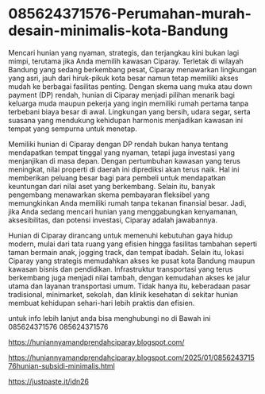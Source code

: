 # 085624371576-Perumahan-murah-desain-minimalis-kota-Bandung
Mencari hunian yang nyaman, strategis, dan terjangkau kini bukan lagi mimpi, terutama jika Anda memilih kawasan Ciparay. Terletak di wilayah Bandung yang sedang berkembang pesat, Ciparay menawarkan lingkungan yang asri, jauh dari hiruk-pikuk kota besar namun tetap memiliki akses mudah ke berbagai fasilitas penting. Dengan skema uang muka atau down payment (DP) rendah, hunian di Ciparay menjadi pilihan menarik bagi keluarga muda maupun pekerja yang ingin memiliki rumah pertama tanpa terbebani biaya besar di awal. Lingkungan yang bersih, udara segar, serta suasana yang mendukung kehidupan harmonis menjadikan kawasan ini tempat yang sempurna untuk menetap.

Memiliki hunian di Ciparay dengan DP rendah bukan hanya tentang mendapatkan tempat tinggal yang nyaman, tetapi juga investasi yang menjanjikan di masa depan. Dengan pertumbuhan kawasan yang terus meningkat, nilai properti di daerah ini diprediksi akan terus naik. Hal ini memberikan peluang besar bagi para pembeli untuk mendapatkan keuntungan dari nilai aset yang berkembang. Selain itu, banyak pengembang menawarkan skema pembayaran fleksibel yang memungkinkan Anda memiliki rumah tanpa tekanan finansial besar. Jadi, jika Anda sedang mencari hunian yang menggabungkan kenyamanan, aksesibilitas, dan potensi investasi, Ciparay adalah jawabannya.

Hunian di Ciparay dirancang untuk memenuhi kebutuhan gaya hidup modern, mulai dari tata ruang yang efisien hingga fasilitas tambahan seperti taman bermain anak, jogging track, dan tempat ibadah. Selain itu, lokasi Ciparay yang strategis memudahkan akses ke pusat kota Bandung maupun kawasan bisnis dan pendidikan. Infrastruktur transportasi yang terus berkembang juga menjadi nilai tambah, dengan kemudahan akses ke jalur utama dan layanan transportasi umum. Tidak hanya itu, keberadaan pasar tradisional, minimarket, sekolah, dan klinik kesehatan di sekitar hunian membuat kehidupan sehari-hari lebih praktis dan efisien.

untuk info lebih lanjut anda bisa menghubungi no di Bawah ini
085624371576
085624371576

https://huniannyamandprendahciparay.blogspot.com/

https://huniannyamandprendahciparay.blogspot.com/2025/01/085624371576hunian-subsidi-minimalis.html

https://justpaste.it/idn26
